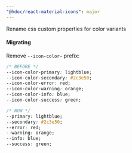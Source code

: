 ```yaml
---
"@hdoc/react-material-icons": major
---
```


Rename css custom properties for color variants

#### Migrating

Remove `--icon-color-` prefix:

```css
/* BEFORE */
--icon-color-primary: lightblue;
--icon-color-secondary: #2c3e50;
--icon-color-error: red;
--icon-color-warning: orange;
--icon-color-info: blue;
--icon-color-success: green;

/* NOW */
--primary: lightblue;
--secondary: #2c3e50;
--error: red;
--warning: orange;
--info: blue;
--success: green;
```
